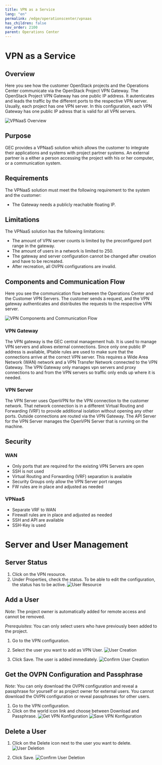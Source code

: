 ```yaml
---
title: VPN as a Service
lang: "en"
permalink: /edge/operationscenter/vpnaas
has_children: false
nav_order: 2100
parent: Operations Center
---
```


# VPN as a Service

## Overview
Here you see how the customer OpenStack projects and the Operations Center communicate via the OpenStack Project VPN Gateway. The OpenStack Project VPN Gateway has one public IP address. It autenticates and leads the traffic by the different ports to the respective VPN server. Usually, each project has one VPN server. In this configuration, each VPN Gateway has one public IP adress that is valid for all VPN servers.

![VPNaaS Overview](./vpn_overview.png)

## Purpose
GEC provides a VPNaaS solution which allows the customer to integrate their applications and systems with project partner systems.
An external partner is a either a person accessing the project with his or her computer, or a communication system.

## Requirements
The VPNaaS solution must meet the following requirement to the system and the customer:

* The Gateway needs a publicly reachable floating IP.

## Limitations
The VPNaaS solution has the following limitations:

* The amount of VPN server counts is limited by the preconfigured port range in the gateway.
* The amount of users in a network is limited to 250.
* The gateway and server configuration cannot be changed after creation and have to be recreated.
* After recreation, all OVPN configurations are invalid.

## Components and Communication Flow
Here you see the communication flow between the Operations Center and the Customer VPN Servers. The customer sends a request, and the VPN gateway authenticates and distributes the requests to the respective VPN server.


![VPN Components and Communication Flow](./communicationflow.png)

### VPN Gateway
The VPN gateway is the GEC central management hub. It is used to manage VPN servers and allows external connections. Since only one public IP address is available, IPtable rules are used to make sure that the connections arrive at the correct VPN server. This requires a  Wide Area Network (WAN) network and a VPN Transfer Network connected to the VPN Gateway. The VPN Gateway only manages vpn servers and proxy connections to and from the VPN servers so traffic only ends up where it is needed.

### VPN Server
The VPN Server uses OpenVPN for the VPN connection to the customer network. That network connection is in a different Virtual Routing and Forwarding (VRF) to provide additional isolation without opening any other ports. Outside connections are routed via the VPN Gateway. The API Server for the VPN Server manages the OpenVPN Server that is running on the machine.

## Security

### WAN

* Only ports that are required for the existing VPN Servers are open
* SSH is not used
* Virtual Routing and Forwarding (VRF) separation is available
* Security Groups only allow the VPN Server port ranges
* FW rules are in place and adjusted as needed

### VPNaaS

* Separate VRF to WAN
* Firewall rules are in place and adjusted as needed
* SSH and API are available
* SSH-Key is used

# Server and User Management
## Server Status
1. Click on the VPN resource.
2. Under Properties, check the status. To be able to edit the configuration, the status has to be active.
    ![User Resource](./vpnaas_active-resource.png)


## Add a User
*Note*: The project owner is automatically added for remote access and cannot be removed.

*Prerequisites*: You can only select users who have previously been added to the project.

1. Go to the VPN configuration.
2. Select the user you want to add as VPN User.
    ![User Creation](./vpnaas_select-new-user.png)

3. Click Save. The user is added immediately.
    ![Confirm User Creation](./vpnaas_save-new-user.png)



## Get the OVPN Configuration and Passphrase
*Note*: You can only download the OVPN configuration and reveal a passphrase for yourself or as project owner for external users. You cannot download the OVPN configuration or reveal passphrases for other users.

1. Go to the VPN configuration.
2. Click on the world icon link and choose between Download and Passphrase.
    ![Get VPN Konfiguration](./vpnaas_open-user-configuration.png)
    ![Save VPN Konfiguration](./vpnaas_download-config-and-get-passphrase.png)



## Delete a User
1. Click on the Delete icon next to the user you want to delete.
    ![User Deletion](./vpnaas_delete-user.png)

1.  Click Save.
    ![Confirm User Deletion](./vpnaas_save-user-deletion.png)
